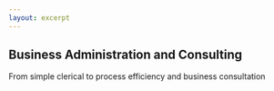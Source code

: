 ```yaml
---
layout: excerpt
---
```


## Business Administration and Consulting

From simple clerical to process efficiency and business consultation
